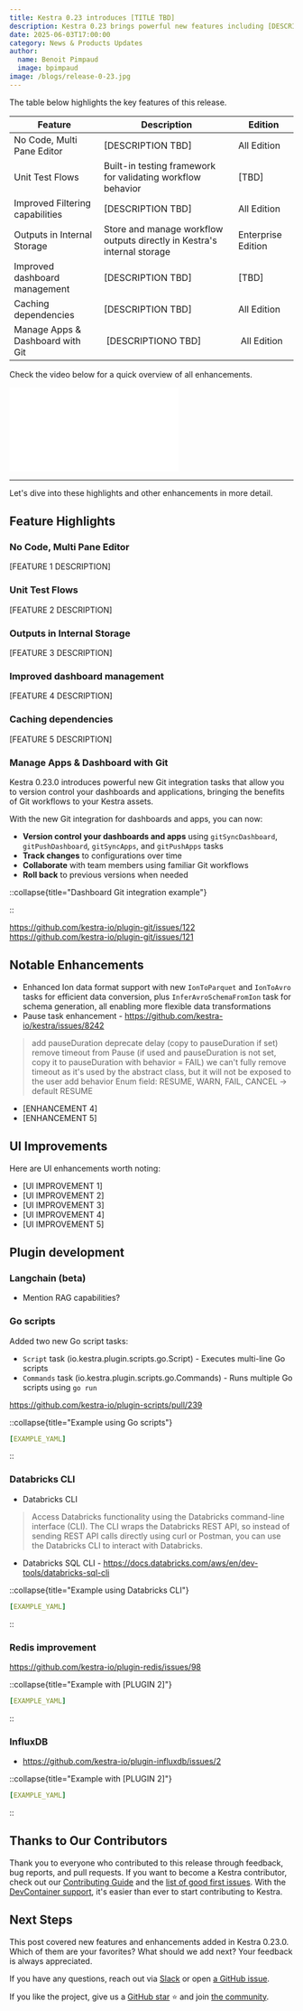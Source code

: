 ```yaml
---
title: Kestra 0.23 introduces [TITLE TBD]
description: Kestra 0.23 brings powerful new features including [DESCRIPTION TBD]
date: 2025-06-03T17:00:00
category: News & Products Updates
author:
  name: Benoit Pimpaud
  image: bpimpaud
image: /blogs/release-0-23.jpg
---
```



The table below highlights the key features of this release.

| Feature                                   | Description                                                                | Edition |
|-------------------------------------------|----------------------------------------------------------------------------| --- |
| No Code, Multi Pane Editor       | [DESCRIPTION TBD] | All Edition |
| Unit Test Flows       | Built-in testing framework for validating workflow behavior | [TBD] |
| Improved Filtering capabilities         | [DESCRIPTION TBD] | All Edition |
| Outputs in Internal Storage      | Store and manage workflow outputs directly in Kestra's internal storage | Enterprise Edition |
| Improved dashboard management         | [DESCRIPTION TBD] | [TBD] |
| Caching dependencies    | [DESCRIPTION TBD] | All Edition |
| Manage Apps & Dashboard with Git | [DESCRIPTIONO TBD] | All Edition |

Check the video below for a quick overview of all enhancements.

<div class="video-container">
    <iframe src="[YOUTUBE_VIDEO_URL]" title="YouTube video player" frameborder="0" allow="accelerometer; autoplay; clipboard-write; encrypted-media; gyroscope; picture-in-picture; web-share" referrerpolicy="strict-origin-when-cross-origin" allowfullscreen></iframe>
</div>

---

Let's dive into these highlights and other enhancements in more detail.

## Feature Highlights

### No Code, Multi Pane Editor

[FEATURE 1 DESCRIPTION]


### Unit Test Flows

[FEATURE 2 DESCRIPTION]


### Outputs in Internal Storage

[FEATURE 3 DESCRIPTION]


### Improved dashboard management

[FEATURE 4 DESCRIPTION]


### Caching dependencies

[FEATURE 5 DESCRIPTION]


### Manage Apps & Dashboard with Git

Kestra 0.23.0 introduces powerful new Git integration tasks that allow you to version control your dashboards and applications, bringing the benefits of Git workflows to your Kestra assets.

With the new Git integration for dashboards and apps, you can now:

- **Version control your dashboards and apps** using `gitSyncDashboard`, `gitPushDashboard`, `gitSyncApps`, and `gitPushApps` tasks
- **Track changes** to configurations over time
- **Collaborate** with team members using familiar Git workflows
- **Roll back** to previous versions when needed

::collapse{title="Dashboard Git integration example"}

::

https://github.com/kestra-io/plugin-git/issues/122
https://github.com/kestra-io/plugin-git/issues/121


## Notable Enhancements

- Enhanced Ion data format support with new `IonToParquet` and `IonToAvro` tasks for efficient data conversion, plus `InferAvroSchemaFromIon` task for schema generation, all enabling more flexible data transformations
- Pause task enhancement - https://github.com/kestra-io/kestra/issues/8242

> add pauseDuration
> deprecate delay (copy to pauseDuration if set)
> remove timeout from Pause (if used and pauseDuration is not set, copy it to pauseDuration with behavior = FAIL)
> we can't fully remove timeout as it's used by the abstract class, but it will not be exposed to the user
> add behavior Enum field: RESUME, WARN, FAIL, CANCEL → default RESUME

- [ENHANCEMENT 4]
- [ENHANCEMENT 5]

## UI Improvements

Here are UI enhancements worth noting:
- [UI IMPROVEMENT 1]
- [UI IMPROVEMENT 2]
- [UI IMPROVEMENT 3]
- [UI IMPROVEMENT 4]
- [UI IMPROVEMENT 5]

## Plugin development

### Langchain (beta)

- Mention RAG capabilities?


### Go scripts

Added two new Go script tasks:

- `Script` task (io.kestra.plugin.scripts.go.Script) - Executes multi-line Go scripts
- `Commands` task (io.kestra.plugin.scripts.go.Commands) - Runs multiple Go scripts using `go run`

https://github.com/kestra-io/plugin-scripts/pull/239

::collapse{title="Example using Go scripts"}
```yaml
[EXAMPLE_YAML]
```
::

### Databricks CLI

- Databricks CLI
> Access Databricks functionality using the Databricks command-line interface (CLI). The CLI wraps the Databricks REST API, so instead of sending REST API calls directly using curl or Postman, you can use the Databricks CLI to interact with Databricks.

- Databricks SQL CLI - https://docs.databricks.com/aws/en/dev-tools/databricks-sql-cli

::collapse{title="Example using Databricks CLI"}
```yaml
[EXAMPLE_YAML]
```
::

### Redis improvement

https://github.com/kestra-io/plugin-redis/issues/98

::collapse{title="Example with [PLUGIN 2]"}
```yaml
[EXAMPLE_YAML]
```
::

### InfluxDB

- https://github.com/kestra-io/plugin-influxdb/issues/2

::collapse{title="Example with [PLUGIN 2]"}
```yaml
[EXAMPLE_YAML]
```
::

## Thanks to Our Contributors

Thank you to everyone who contributed to this release through feedback, bug reports, and pull requests. If you want to become a Kestra contributor, check out our [Contributing Guide](https://kestra.io/docs/getting-started/contributing) and the [list of good first issues](https://github.com/search?q=org%3Akestra-io+label%3A%22good+first+issue%22+is%3Aopen&type=issues&utm_source=GitHub&utm_medium=github&utm_content=Good+First+Issues). With the [DevContainer support](docs/01.getting-started/03.contributing.md), it's easier than ever to start contributing to Kestra.

## Next Steps

This post covered new features and enhancements added in Kestra 0.23.0. Which of them are your favorites? What should we add next? Your feedback is always appreciated.

If you have any questions, reach out via [Slack](https://kestra.io/slack) or open [a GitHub issue](https://github.com/kestra-io/kestra).

If you like the project, give us a [GitHub star](https://github.com/kestra-io/kestra) ⭐️ and join [the community](https://kestra.io/slack). 